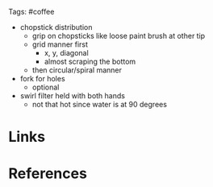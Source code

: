 Tags: #coffee 

- chopstick distribution 
	- grip on chopsticks like loose paint brush at other tip
	- grid manner first
		- x, y, diagonal
		- almost scraping the bottom
	- then circular/spiral manner
- fork for holes
	- optional
- swirl filter held with both hands
	- not that hot since water is at 90 degrees

# Links

# References